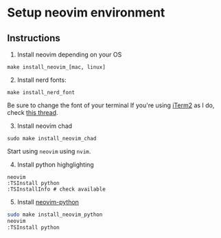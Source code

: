 # Setup neovim environment


## Instructions

1. Install neovim depending on your OS

```
make install_neovim_[mac, linux]
```

2. Install nerd fonts:

```
make install_nerd_font
```

Be sure to change the font of your terminal
If you're using [iTerm2](https://iterm2.com/) as I do, check [this thread](https://stackoverflow.com/questions/72184554/how-to-fix-nvchad-not-displaying-icons).


3. Install neovim chad

```
sudo make install_neovim_chad 
```

Start using `neovim` using `nvim`.

4. Install python highglighting

```
neovim
:TSInstall python
:TSInstallInfo # check available
```

5. Install [neovim-python](https://github.com/dreamsofcode-io/neovim-python)

```bash
sudo make install_neovim_python
neovim
:TSInstall python
```

